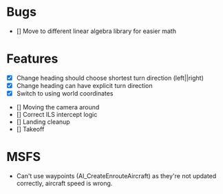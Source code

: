 # Bugs

- [] Move to different linear algebra library for easier math

# Features
- [x] Change heading should choose shortest turn direction (left||right)
- [x] Change heading can have explicit turn direction
- [x] Switch to using world coordinates
- [] Moving the camera around
- [] Correct ILS intercept logic
- [] Landing cleanup
- [] Takeoff

# MSFS
- Can't use waypoints (AI_CreateEnrouteAircraft) as they're not updated correctly, aircraft speed is wrong.
